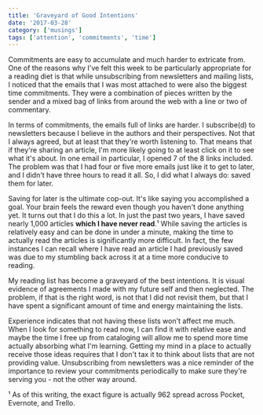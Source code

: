 ```yaml
---
title: 'Graveyard of Good Intentions'
date: '2017-03-28'
category: ['musings']
tags: ['attention', 'commitments', 'time']
---
```

Commitments are easy to accumulate and much harder to extricate from. One of the reasons why I've felt this week to be particularly appropriate for a reading diet is that while unsubscribing from newsletters and mailing lists, I noticed that the emails that I was most attached to were also the biggest time commitments. They were a combination of pieces written by the sender and a mixed bag of links from around the web with a line or two of commentary.

In terms of commitments, the emails full of links are harder. I subscribe(d) to newsletters because I believe in the authors and their perspectives. Not that I always agreed, but at least that they're worth listening to. That means that if they're sharing an article, I'm more likely going to at least click on it to see what it's about. In one email in particular, I opened 7 of the 8 links included. The problem was that I had four or five more emails just like it to get to later, and I didn't have three hours to read it all. So, I did what I always do: saved them for later. 

Saving for later is the ultimate cop-out. It's like saying you accomplished a goal. Your brain feels the reward even though you haven't done anything yet. It turns out that I do this a lot. In just the past two years, I have saved nearly 1,000 articles **which I have never read**.¹ While saving the articles is relatively easy and can be done in under a minute, making the time to actually read the articles is significantly more difficult. In fact, the few instances I can recall where I have read an article I had previously saved was due to my stumbling back across it at a time more conducive to reading.

My reading list has become a graveyard of the best intentions. It is visual evidence of agreements I made with my future self and then neglected. The problem, if that is the right word, is not that I did not revisit them, but that I have spent a significant amount of time and energy maintaining the lists.

Experience indicates that not having these lists won't affect me much. When I look for something to read now, I can find it with relative ease and maybe the time I free up from cataloging will allow me to spend more time actually absorbing what I'm learning. Getting my mind in a place to actually receive those ideas requires that I don't tax it to think about lists that are not providing value. Unsubscribing from newsletters was a nice reminder of the importance to review your commitments periodically to make sure they're serving you - not the other way around. 

¹ As of this writing, the exact figure is actually 962 spread across Pocket, Evernote, and Trello.